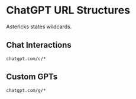 # ChatGPT URL Structures

Astericks states wildcards.

## Chat Interactions

```
chatgpt.com/c/*
```

## Custom GPTs

```
chatgpt.com/g/*
```